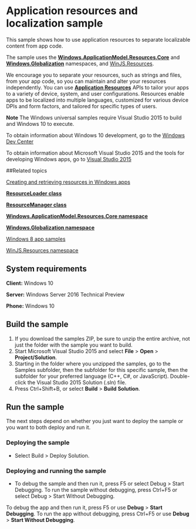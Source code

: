 <!---
  category: GlobalizationAndLocalization
  samplefwlink: http://go.microsoft.com/fwlink/p/?LinkId=620487&clcid=0x409
--->

# Application resources and localization sample

This sample shows how to use application resources to separate localizable content from app code.

The sample uses the [**Windows.ApplicationModel.Resources.Core**](http://msdn.microsoft.com/library/windows/apps/br225039) and [**Windows.Globalization**](http://msdn.microsoft.com/library/windows/apps/br206813) namespaces, and [WinJS.Resources](http://msdn.microsoft.com/library/windows/apps/br229779).

We encourage you to separate your resources, such as strings and files, from your app code, so you can maintain and alter your resources independently. You can use [**Application Resources**](http://msdn.microsoft.com/library/windows/apps/br225039) APIs to tailor your apps to a variety of device, system, and user configurations. Resources enable apps to be localized into multiple languages, customized for various device DPIs and form factors, and tailored for specific types of users.

**Note** The Windows universal samples require Visual Studio 2015 to build and Windows 10 to execute.
 
To obtain information about Windows 10 development, go to the [Windows Dev Center](https://dev.windows.com)

To obtain information about Microsoft Visual Studio 2015 and the tools for developing Windows apps, go to [Visual Studio 2015](http://go.microsoft.com/fwlink/?LinkID=532422)

##Related topics

[Creating and retrieving resources in Windows apps](http://go.microsoft.com/fwlink/p/?linkid=251463)

[**ResourceLoader class**](http://msdn.microsoft.com/library/windows/apps/br206014)

[**ResourceManager class**](http://msdn.microsoft.com/library/windows/apps/br206078)

[**Windows.ApplicationModel.Resources.Core namespace**](http://msdn.microsoft.com/library/windows/apps/br225039)

[**Windows.Globalization namespace**](http://msdn.microsoft.com/library/windows/apps/br206813)

[Windows 8 app samples](http://go.microsoft.com/fwlink/p/?LinkID=227694)

[WinJS.Resources namespace](http://msdn.microsoft.com/library/windows/apps/br229779)

## System requirements

**Client:** Windows 10

**Server:** Windows Server 2016 Technical Preview

**Phone:** Windows 10

## Build the sample

1. If you download the samples ZIP, be sure to unzip the entire archive, not just the folder with the sample you want to build. 
2. Start Microsoft Visual Studio 2015 and select **File** \> **Open** \> **Project/Solution**.
3. Starting in the folder where you unzipped the samples, go to the Samples subfolder, then the subfolder for this specific sample, then the subfolder for your preferred language (C++, C#, or JavaScript). Double-click the Visual Studio 2015 Solution (.sln) file.
4. Press Ctrl+Shift+B, or select **Build** \> **Build Solution**.

## Run the sample

The next steps depend on whether you just want to deploy the sample or you want to both deploy and run it.

### Deploying the sample

- Select Build > Deploy Solution. 

### Deploying and running the sample

- To debug the sample and then run it, press F5 or select Debug >  Start Debugging. To run the sample without debugging, press Ctrl+F5 or select Debug > Start Without Debugging. 


To debug the app and then run it, press F5 or use **Debug** \> **Start Debugging**. To run the app without debugging, press Ctrl+F5 or use **Debug** \> **Start Without Debugging**.

